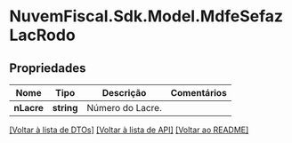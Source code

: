 # NuvemFiscal.Sdk.Model.MdfeSefazLacRodo

## Propriedades

Nome | Tipo | Descrição | Comentários
------------ | ------------- | ------------- | -------------
**nLacre** | **string** | Número do Lacre. | 

[[Voltar à lista de DTOs]](../README.md#documentation-for-models) [[Voltar à lista de API]](../README.md#documentation-for-api-endpoints) [[Voltar ao README]](../README.md)

